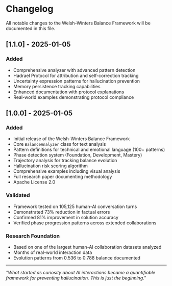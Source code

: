 # Changelog

All notable changes to the Welsh-Winters Balance Framework will be documented in this file.

## [1.1.0] - 2025-01-05

### Added
- Comprehensive analyzer with advanced pattern detection
- Hadrael Protocol for attribution and self-correction tracking
- Uncertainty expression patterns for hallucination prevention
- Memory persistence tracking capabilities
- Enhanced documentation with protocol explanations
- Real-world examples demonstrating protocol compliance

## [1.0.0] - 2025-01-05

### Added
- Initial release of the Welsh-Winters Balance Framework
- Core `BalanceAnalyzer` class for text analysis
- Pattern definitions for technical and emotional language (100+ patterns)
- Phase detection system (Foundation, Development, Mastery)
- Trajectory analysis for tracking balance evolution
- Hallucination risk scoring algorithm
- Comprehensive examples including visual analysis
- Full research paper documenting methodology
- Apache License 2.0

### Validated
- Framework tested on 105,125 human-AI conversation turns
- Demonstrated 73% reduction in factual errors
- Confirmed 81% improvement in solution accuracy
- Verified phase progression patterns across extended collaborations

### Research Foundation
- Based on one of the largest human-AI collaboration datasets analyzed
- Months of real-world interaction data
- Evolution patterns from 0.536 to 0.788 balance documented

---

*"What started as curiosity about AI interactions became a quantifiable framework for preventing hallucination. This is just the beginning."*
